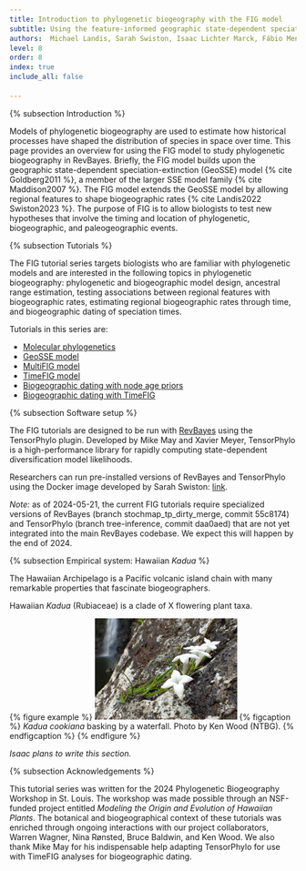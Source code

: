 ```yaml
---
title: Introduction to phylogenetic biogeography with the FIG model
subtitle: Using the feature-informed geographic state-dependent speciation-extinction (FIG) model for phylogenetic biogeography
authors:  Michael Landis, Sarah Swiston, Isaac Lichter Marck, Fábio Mendes, Felipe Zapata
level: 8
order: 8
index: true
include_all: false

---
```


{% subsection Introduction %}

Models of phylogenetic biogeography are used to estimate how historical processes have shaped the distribution of species in space over time. This page provides an overview for using the FIG model to study phylogenetic biogeography in RevBayes. Briefly, the FIG model builds upon the geographic state-dependent speciation-extinction (GeoSSE) model {% cite Goldberg2011 %}, a member of the larger SSE model family {% cite Maddison2007 %}. The FIG model extends the GeoSSE model by allowing regional features to shape biogeographic rates {% cite Landis2022 Swiston2023 %}. The purpose of FIG is to allow biologists to test new hypotheses that involve the timing and location of phylogenetic, biogeographic, and paleogeographic events.

{% subsection Tutorials %}

The FIG tutorial series targets biologists who are familiar with phylogenetic models and are interested in the following topics in phylogenetic biogeography: phylogenetic and biogeographic model design, ancestral range estimation, testing associations between regional features with biogeographic rates, estimating regional biogeographic rates through time, and biogeographic dating of speciation times.

Tutorials in this series are:
- [Molecular phylogenetics](../timefig_dating/#molecular-phylogenetics)
- [GeoSSE model](geosse.html)
- [MultiFIG model](multifig.html)
- [TimeFIG model](timefig_simple.html)
- [Biogeographic dating with node age priors](../timefig_dating/#biogeographic-dating-with-node-calibration)
- [Biogeographic dating with TimeFIG](../timefig_dating/#biogeographic-dating-with-timefig)

{% subsection Software setup %}

The FIG tutorials are designed to be run with [RevBayes](https://github.com/revbayes/revbayes) using the TensorPhylo plugin. Developed by Mike May and Xavier Meyer, TensorPhylo is a high-performance library for rapidly computing state-dependent diversification model likelihoods.
 
Researchers can run pre-installed versions of RevBayes and TensorPhylo using the Docker image developed by Sarah Swiston: [link](https://revbayes.github.io/tutorials/docker.html).

*Note:* as of 2024-05-21, the current FIG tutorials require specialized versions of RevBayes (branch stochmap_tp_dirty_merge, commit 55c8174) and TensorPhylo (branch tree-inference, commit daa0aed) that are not yet integrated into the main RevBayes codebase. We expect this will happen by the end of 2024.

{% subsection Empirical system: Hawaiian *Kadua* %}

The Hawaiian Archipelago is a Pacific volcanic island chain with many remarkable properties that fascinate biogeographers.

Hawaiian *Kadua* (Rubiaceae) is a clade of X flowering plant taxa.

{% figure example %}
<img src="figures/kadua_cookiana_ken_wood.jpg" width="250">
{% figcaption %}
*Kadua cookiana* basking by a waterfall. Photo by Ken Wood (NTBG).
{% endfigcaption %}
{% endfigure %}


*Isaac plans to write this section.*

{% subsection Acknowledgements %}

This tutorial series was written for the 2024 Phylogenetic Biogeography Workshop in St. Louis. The workshop was made possible through an NSF-funded project entitled *Modeling the Origin and Evolution of Hawaiian Plants*. The botanical and biogeographical context of these tutorials was enriched through ongoing interactions with our project collaborators, Warren Wagner, Nina Rønsted, Bruce Baldwin, and Ken Wood. We also thank Mike May for his indispensable help adapting TensorPhylo for use with TimeFIG analyses for biogeographic dating. 
